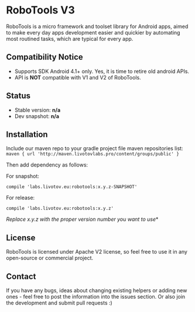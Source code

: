RoboTools V3
===

RoboTools is a micro framework and toolset library for Android apps, aimed to make every day apps
development easier and quickier by automating most routined tasks, which are typical for every app.


Compatibility Notice
---

- Supports SDK Android 4.1+ only. Yes, it is time to retire old android APIs.
- API is **NOT** compatible with V1 and V2 of RoboTools.


Status
---

- Stable version: **n/a**
- Dev snapshot: **n/a**


Installation
------------

Include our maven repo to your gradle project file maven repositories list:
``
    maven { url 'http://maven.livotovlabs.pro/content/groups/public' }
``

Then add dependency as follows:

For snapshot:

``
    compile 'labs.livotov.eu:robotools:x.y.z-SNAPSHOT'
``

For release:

``
    compile 'labs.livotov.eu:robotools:x.y.z'
``

*Replace x.y.z with the proper version number you want to use**


License
-------
RoboTools is licensed under Apache V2 license, so feel free to use it in any open-source or commercial project.


Contact
-------
If you have any bugs, ideas about changing existing helpers or adding new ones - feel free to post the information into the issues section. Or also join the development and submit pull requests :)
